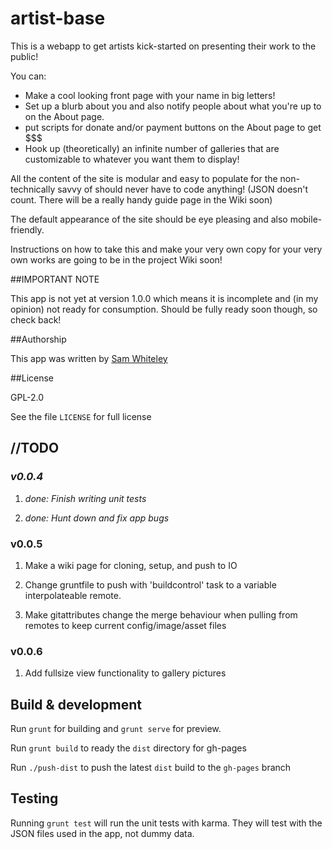 # artist-base

This is a webapp to get artists kick-started on presenting their work to the
public!

You can:

- Make a cool looking front page with your name in big letters!
- Set up a blurb about you and also notify people about what you're up to on
  the About page.
- put scripts for donate and/or payment buttons on the About page to get $$$
- Hook up (theoretically) an infinite number of galleries that are
  customizable to whatever you want them to display!

All the content of the site is modular and easy to populate for the
non-technically savvy of should never have to code anything! (JSON doesn't
count. There will be a really handy guide page in the Wiki soon)

The default appearance of the site should be eye pleasing and also
mobile-friendly.

Instructions on how to take this and make your very own copy for your very own
works are going to be in the project Wiki soon!

##IMPORTANT NOTE

This app is not yet at version 1.0.0 which means it is incomplete and (in my
opinion) not ready for consumption. Should be fully ready soon though, so check
back!

##Authorship

This app was written by [Sam Whiteley](https://github.com/sqash)

##License

GPL-2.0

See the file `LICENSE` for full license

## //TODO

### *v0.0.4*

1. *done: Finish writing unit tests*

2. *done: Hunt down and fix app bugs*

### v0.0.5

1. Make a wiki page for cloning, setup, and push to IO

2. Change gruntfile to push with 'buildcontrol' task to a variable
   interpolateable remote.

3. Make gitattributes change the merge behaviour when pulling from remotes to
   keep current config/image/asset files

### v0.0.6

1. Add fullsize view functionality to gallery pictures

## Build & development

Run `grunt` for building and `grunt serve` for preview.

Run `grunt build` to ready the `dist` directory for gh-pages

Run `./push-dist` to push the latest `dist` build to the `gh-pages` branch

## Testing

Running `grunt test` will run the unit tests with karma. They will test with
the JSON files used in the app, not dummy data.

